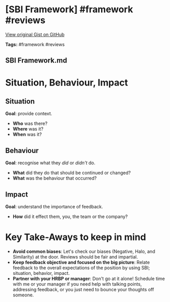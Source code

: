 # [SBI Framework] #framework #reviews

[View original Gist on GitHub](https://gist.github.com/Integralist/24c8a9ce570d78d37ed0cf9967594e0e)

**Tags:** #framework #reviews

## SBI Framework.md

# Situation, Behaviour, Impact

## Situation

**Goal**: provide context.

- **Who** was there?
- **Where** was it?
- **When** was it?

## Behaviour

**Goal**: recognise	what they _did_ or _didn't_ do.

- **What** did they do that should be continued or changed?
- **What** was the behaviour that occurred?

## Impact

**Goal**: understand the importance of feedback.

- **How** did it effect them, you, the team or the company?

# Key Take-Aways to keep in mind

- **Avoid common biases**: Let's check our biases (Negative, Halo, and Similarity) at the door. Reviews should be fair and impartial.
- **Keep feedback objective and focused on the big picture**: Relate feedback to the overall expectations of the position by using SBI; situation, behavior, impact.
- **Partner with your HRBP or manager**: Don't go at it alone! Schedule time with me or your manager if you need help with talking points, addressing feedback, or you just need to bounce your thoughts off someone.

